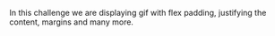 In this challenge we are displaying gif with flex padding, justifying the content, margins and many more.